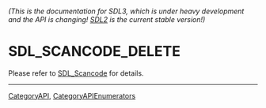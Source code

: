 ###### (This is the documentation for SDL3, which is under heavy development and the API is changing! [SDL2](https://wiki.libsdl.org/SDL2/) is the current stable version!)
# SDL_SCANCODE_DELETE

Please refer to [SDL_Scancode](SDL_Scancode) for details.

----
[CategoryAPI](CategoryAPI), [CategoryAPIEnumerators](CategoryAPIEnumerators)

